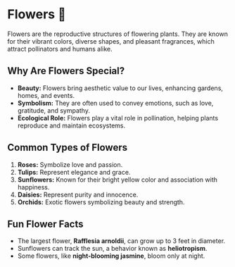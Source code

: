 # Flowers 🌸

Flowers are the reproductive structures of flowering plants. They are known for their vibrant colors, diverse shapes, and pleasant fragrances, which attract pollinators and humans alike.

## Why Are Flowers Special?

- **Beauty:** Flowers bring aesthetic value to our lives, enhancing gardens, homes, and events.
- **Symbolism:** They are often used to convey emotions, such as love, gratitude, and sympathy.
- **Ecological Role:** Flowers play a vital role in pollination, helping plants reproduce and maintain ecosystems.

## Common Types of Flowers

1. **Roses:** Symbolize love and passion.
2. **Tulips:** Represent elegance and grace.
3. **Sunflowers:** Known for their bright yellow color and association with happiness.
4. **Daisies:** Represent purity and innocence.
5. **Orchids:** Exotic flowers symbolizing beauty and strength.

## Fun Flower Facts

- The largest flower, **Rafflesia arnoldii**, can grow up to 3 feet in diameter.
- Sunflowers can track the sun, a behavior known as **heliotropism**.
- Some flowers, like **night-blooming jasmine**, bloom only at night.